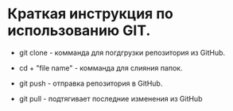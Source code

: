 # Краткая инструкция по использованию GIT.

* git clone - комманда для погдгрузки репозитория из GitHub.

* cd + "file name" - комманда для слияния папок.

* git push  -  отправка репозитория в GitHub.

* git pull - подтягивает последние изменения из GitHub

